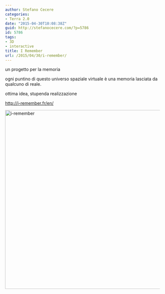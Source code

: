 ```yaml
---
author: Stefano Cecere
categories:
- Terra 2.0
date: "2015-04-30T10:08:38Z"
guid: http://stefanocecere.com/?p=5786
id: 5786
tags:
- 3D
- interactive
title: I Remember
url: /2015/04/30/i-remember/
---
```


un progetto per la memoria

ogni puntino di questo universo spaziale virtuale è una memoria lasciata da qualcuno di reale.

ottima idea, stupenda realizzazione

<http://i-remember.fr/en/>

[<img class="alignnone size-full wp-image-5787" src="http://stefanocecere.com/wp-content/uploads/sites/3/2015/04/i-remember.jpg" alt="i-remember" width="902" height="581" srcset="http://stefanocecere.com/wp-content/uploads/sites/3/2015/04/i-remember.jpg 902w, http://stefanocecere.com/wp-content/uploads/sites/3/2015/04/i-remember-300x193.jpg 300w" sizes="(max-width: 902px) 100vw, 902px" />](http://i-remember.fr/en/)